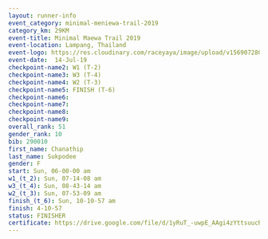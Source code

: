 ```yaml
---
layout: runner-info 
event_category: minimal-meniewa-trail-2019 
category_km: 29KM 
event-title: Minimal Maewa Trail 2019 
event-location: Lampang, Thailand 
event-logo: https://res.cloudinary.com/raceyaya/image/upload/v1569072805/logo/minimal-trail_ktnvsp.jpg 
event-date:  14-Jul-19 
checkpoint-name2: W1 (T-2) 
checkpoint-name3: W3 (T-4) 
checkpoint-name4: W2 (T-3) 
checkpoint-name5: FINISH (T-6) 
checkpoint-name6: 
checkpoint-name7: 
checkpoint-name8: 
checkpoint-name9: 
overall_rank: 51
gender_rank: 10
bib: 290010
first_name: Chanathip
last_name: Sukpodee
gender: F
start: Sun, 06-00-00 am
w1_(t_2): Sun, 07-14-08 am
w3_(t_4): Sun, 08-43-14 am
w2_(t_3): Sun, 07-53-09 am
finish_(t_6): Sun, 10-10-57 am
finish: 4-10-57
status: FINISHER
certificate: https://drive.google.com/file/d/1yRuT_-uwpE_AAgi4zYttsuucRNmvfIiB/view?usp=sharing
---
```

